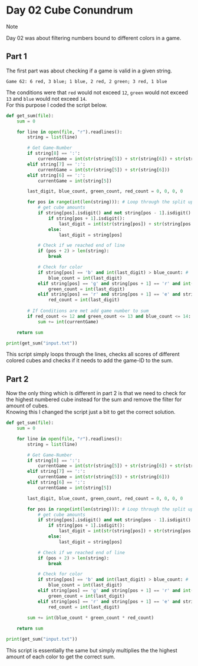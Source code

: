 # Day 02 Cube Conundrum

> [!NOTE]
> Day 02 was about filtering numbers bound to different colors in a game.

## Part 1
The first part was about checking if a game is valid in a given string. <br/>
```
Game 62: 6 red, 3 blue; 1 blue, 2 red, 2 green; 3 red, 1 blue
```

The conditions were that `red` would not exceed `12`, `green` would not exceed `13` and `blue` would not exceed `14`. <br/>
For this purpose I coded the script below. <br/>
```py
def get_sum(file):
    sum = 0

    for line in open(file, "r").readlines():
        string = list(line)

        # Get Game-Number
        if string[8] == ':':
            currentGame = int(str(string[5]) + str(string[6]) + str(string[7]))
        elif string[7] == ':':
            currentGame = int(str(string[5]) + str(string[6]))
        elif string[6] == ':':
            currentGame = int(string[5])

        last_digit, blue_count, green_count, red_count = 0, 0, 0, 0

        for pos in range(int(len(string))): # Loop through the split up line
            # get cube amounts
            if string[pos].isdigit() and not string[pos - 1].isdigit(): 
                if string[pos + 1].isdigit():
                    last_digit = int(str(string[pos]) + str(string[pos + 1]))
                else:
                    last_digit = string[pos]

            # Check if we reached end of line
            if (pos + 2) > len(string):
                break

            # Check for color
            if string[pos] == 'b' and int(last_digit) > blue_count: # 'b' only occurs in 'blue'
                blue_count = int(last_digit)
            elif string[pos] == 'g' and string[pos + 1] == 'r' and int(last_digit) > green_count: # 'gr' only occurs in 'green'
                green_count = int(last_digit)
            elif string[pos] == 'r' and string[pos + 1] == 'e' and string[pos + 2] == 'd' and int(last_digit) > red_count: # 'red' only occurs in 'red'
                red_count = int(last_digit)
            
        # If Conditions are met add game number to sum
        if red_count <= 12 and green_count <= 13 and blue_count <= 14:
            sum += int(currentGame)

    return sum

print(get_sum("input.txt"))
```

This script simply loops through the lines, checks all scores of different colored cubes and checks if it needs to add the game-ID to the sum.

## Part 2

Now the only thing which is different in part 2 is that we need to check for the highest numbered cube instead for the sum and remove the filter for amount of cubes. <br/>
Knowing this I changed the script just a bit to get the correct solution. <br/>
```py
def get_sum(file):
    sum = 0

    for line in open(file, "r").readlines():
        string = list(line)

        # Get Game-Number
        if string[8] == ':':
            currentGame = int(str(string[5]) + str(string[6]) + str(string[7]))
        elif string[7] == ':':
            currentGame = int(str(string[5]) + str(string[6]))
        elif string[6] == ':':
            currentGame = int(string[5])

        last_digit, blue_count, green_count, red_count = 0, 0, 0, 0

        for pos in range(int(len(string))): # Loop through the split up line
            # get cube amounts
            if string[pos].isdigit() and not string[pos - 1].isdigit(): 
                if string[pos + 1].isdigit():
                    last_digit = int(str(string[pos]) + str(string[pos + 1]))
                else:
                    last_digit = string[pos]

            # Check if we reached end of line
            if (pos + 2) > len(string):
                break

            # Check for color
            if string[pos] == 'b' and int(last_digit) > blue_count: # 'b' only occurs in 'blue'
                blue_count = int(last_digit)
            elif string[pos] == 'g' and string[pos + 1] == 'r' and int(last_digit) > green_count: # 'gr' only occurs in 'green'
                green_count = int(last_digit)
            elif string[pos] == 'r' and string[pos + 1] == 'e' and string[pos + 2] == 'd' and int(last_digit) > red_count: # 'red' only occurs in 'red'
                red_count = int(last_digit)
            
        sum += int(blue_count * green_count * red_count)

    return sum

print(get_sum("input.txt"))
```

This script is essentially the same but simply multiplies the the highest amount of each color to get the correct sum.